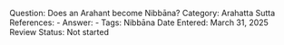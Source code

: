 Question: Does an Arahant become Nibbāna?
Category: Arahatta
Sutta References: -
Answer: -
Tags: Nibbāna
Date Entered: March 31, 2025
Review Status: Not started